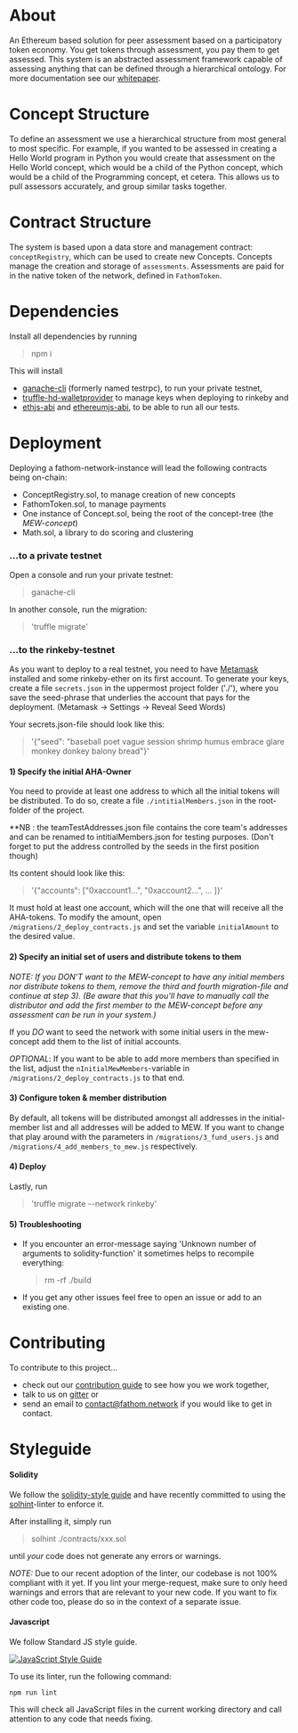 About
========

An Ethereum based solution for peer assessment based on a participatory token economy. You get tokens through assessment, you pay them to get assessed. This system is an abstracted assessment framework capable of assessing anything that can be defined through a hierarchical ontology.
For more documentation see our [whitepaper](http://fathom.network/whitepaper/).

Concept Structure
============

To define an assessment we use a hierarchical structure from most general to most specific. For example, if you wanted to be assessed in creating a Hello World program in Python you would create that assessment on the Hello World concept, which would be a child of the Python concept, which would be a child of the Programming concept, et cetera. This allows us to pull assessors accurately, and group similar tasks together. 

Contract Structure
==============

The system is based upon a data store and management contract:
`conceptRegistry`, which can be used to create new Concepts. Concepts manage the
creation and storage of `assessments`. Assessments are paid for in the native
token of the network, defined in `FathomToken`.


Dependencies
========

Install all dependencies by running 

> npm i

This will install 
- [ganache-cli](https://github.com/trufflesuite/ganache-cli) (formerly named testrpc), to run your private testnet,
- [truffle-hd-walletprovider](https://github.com/trufflesuite/truffle-hdwallet-provider) to manage keys when deploying to rinkeby and
- [ethjs-abi](https://github.com/ethjs/ethjs-abi) and [ethereumjs-abi](https://github.com/ethereumjs/ethereumjs-abi), to be able to run all our tests.

Deployment
========

Deploying a fathom-network-instance will lead the following contracts being on-chain:

- ConceptRegistry.sol, to manage creation of new concepts
- FathomToken.sol, to manage payments
- One instance of Concept.sol, being the root of the concept-tree (the _MEW-concept_)
- Math.sol, a library to do scoring and clustering

### ...to a private testnet

Open a console and run your private testnet:
> ganache-cli

In another console, run the migration: 
>'truffle migrate'


### ...to the rinkeby-testnet

As you want to deploy to a real testnet, you need to have
[Metamask](https://metamask.io/) installed and some rinkeby-ether on its first
account. To generate your keys, create a file `secrets.json` in the uppermost
project folder ('./'), where you save the seed-phrase that underlies the account
that pays for the deployment. (Metamask -> Settings -> Reveal Seed Words) 

Your secrets.json-file should look like this: 
>'{"seed": "baseball poet vague session shrimp humus embrace glare monkey donkey balony bread"}'

#### 1) Specify the initial AHA-Owner

You need to provide at least one address to which all the initial tokens will be
distributed. 
To do so, create a file `./intitialMembers.json` in the root-folder of the
project.

**NB : the teamTestAddresses.json file contains the core team's addresses and can be renamed to intitialMembers.json for testing purposes. (Don't forget to put the address controlled by the seeds in the first position though)

Its content should look like this:
>'{"accounts": ["0xaccount1...", "0xaccount2...", ... ]}'

It must hold at least one account, which will the one that will receive all the
AHA-tokens. To modify the amount, open `/migrations/2_deploy_contracts.js` and
set the variable `initialAmount` to the desired value.

#### 2) Specify an initial set of users and distribute tokens to them

_*NOTE*: If you *DON'T* want to the MEW-concept to have any initial members nor
distribute tokens to them, remove the third and fourth migration-file and
continue at step 3). (Be aware that this you'll have to manually call the
distributor and add the first member to the MEW-concept before any assessment
can be run in your system.)_

If you *DO* want to seed the network with some initial users in the mew-concept
add them to the list of initial accounts.

_OPTIONAL_: If you want to be able to add more members than specified in the
list, adjust the `nInitialMewMembers`-variable in `/migrations/2_deploy_contracts.js`
to that end.

#### 3) Configure token & member distribution

By default, all tokens will be distributed amongst all addresses in the
initial-member list and all addresses will be added to MEW. If you want to
change that play around with the parameters in `/migrations/3_fund_users.js` and
`/migrations/4_add_members_to_mew.js` respectively.

#### 4) Deploy

Lastly, run 
>'truffle migrate --network rinkeby'


#### 5) Troubleshooting

- If you encounter an error-message saying 'Unknown number of arguments to
  solidity-function' it sometimes helps to recompile everything: 
  > rm -rf ./build

- If you get any other issues feel free to open an issue or add to an existing
one.

Contributing
=========

To contribute to this project...
- check out our [contribution guide](https://gitlab.com/fathom/org) to see how
  you we work together,
- talk to us on [gitter](https://gitter.im/fathom-network/Lobby) or
- send an email to <contact@fathom.network> if you would like to get in contact.

Styleguide
==========

#### Solidity

We follow the [solidity-style
guide](https://solidity.readthedocs.io/en/develop/style-guide.html) and have
recently committed to using the
[solhint](https://protofire.github.io/solhint/rules.html)-linter to enforce it.

After installing it, simply run 
> solhint ./contracts/xxx.sol

until _your_ code does not generate any errors or warnings.

_NOTE:_ Due to our recent adoption of the linter, our codebase is not 100%
compliant with it yet. If you lint your merge-request, make sure to only heed
warnings and errors that are relevant to your new code. If you want to fix other
code too, please do so in the context of a separate issue.

#### Javascript

We follow Standard JS style guide.

[![JavaScript Style Guide](https://cdn.rawgit.com/standard/standard/master/badge.svg)](https://github.com/standard/standard)

To use its linter, run the following command:
```
npm run lint
```
This will check all JavaScript files in the current working directory and call attention to any code that needs fixing. 


